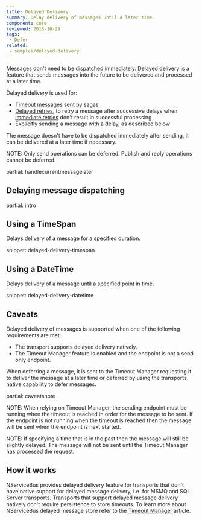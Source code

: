 ```yaml
---
title: Delayed Delivery
summary: Delay delivery of messages until a later time.
component: core
reviewed: 2018-10-29
tags:
 - Defer
related:
 - samples/delayed-delivery
---
```


Messages don't need to be dispatched immediately. Delayed delivery is a feature that sends messages into the future to be delivered and processed at a later time.

Delayed delivery is used for:

* [Timeout messages](/nservicebus/sagas/timeouts.md) sent by [sagas](/nservicebus/sagas/)
* [Delayed retries](/nservicebus/recoverability/#delayed-retries), to retry a message after successive delays when [immediate retries](/nservicebus/recoverability/#immediate-retries) don't result in successful processing
* Explicitly sending a message with a delay, as described below

The message doesn't have to be dispatched immediately after sending, it can be delivered at a later time if necessary.

NOTE: Only send operations can be deferred. Publish and reply operations cannot be deferred.

partial: handlecurrentmessagelater


## Delaying message dispatching

partial: intro


## Using a TimeSpan

Delays delivery of a message for a specified duration.

snippet: delayed-delivery-timespan


## Using a DateTime

Delays delivery of a message until a specified point in time.

snippet: delayed-delivery-datetime


## Caveats

Delayed delivery of messages is supported when one of the following requirements are met:

 * The transport supports delayed delivery natively.
 * The Timeout Manager feature is enabled and the endpoint is not a send-only endpoint.

When deferring a message, it is sent to the Timeout Manager requesting it to deliver the message at a later time or deferred by using the transports native capability to defer messages.

partial: caveatsnote

NOTE: When relying on Timeout Manager, the sending endpoint must be running when the timeout is reached in order for the message to be sent. If the endpoint is not running when the timeout is reached then the message will be sent when the endpoint is next started.

NOTE: If specifying a time that is in the past then the message will still be slightly delayed. The message will not be sent until the Timeout Manager has processed the request.


## How it works

NServiceBus provides delayed delivery feature for transports that don't have native support for delayed message delivery, i.e. for MSMQ and SQL Server transports. Transports that support delayed message delivery natively don't require persistence to store timeouts. To learn more about NServiceBus delayed message store refer to the [Timeout Manager](/nservicebus/messaging/timeout-manager.md) article.
